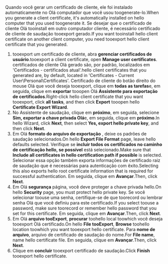 <span data-ttu-id="9535f-101">Quando você gerar um certificado de cliente, ele foi instalado automaticamente no Olá computador que você usou toogenerate-lo.</span><span class="sxs-lookup"><span data-stu-id="9535f-101">When you generate a client certificate, it's automatically installed on hello computer that you used toogenerate it.</span></span> <span data-ttu-id="9535f-102">Se desejar que o certificado de cliente Olá tooinstall em outro computador cliente, é necessário certificado de cliente de saudação tooexport gerado.</span><span class="sxs-lookup"><span data-stu-id="9535f-102">If you want tooinstall hello client certificate on another client computer, you need tooexport hello client certificate that you generated.</span></span>                              

1. <span data-ttu-id="9535f-103">tooexport um certificado de cliente, abra **gerenciar certificados de usuário**.</span><span class="sxs-lookup"><span data-stu-id="9535f-103">tooexport a client certificate, open **Manage user certificates**.</span></span> <span data-ttu-id="9535f-104">certificados de cliente Olá gerado são, por padrão, localizados em 'Certificados - certificados atual'.</span><span class="sxs-lookup"><span data-stu-id="9535f-104">hello client certificates that you generated are, by default, located in 'Certificates - Current User\Personal\Certificates'.</span></span> <span data-ttu-id="9535f-105">Certificado de cliente do botão direito do mouse Olá que você deseja tooexport, clique em **todas as tarefas**e, em seguida, clique em **exportar** tooopen Olá **Assistente para exportação de certificados**.</span><span class="sxs-lookup"><span data-stu-id="9535f-105">Right-click hello client certificate that you want tooexport, click **all tasks**, and then click **Export** tooopen hello **Certificate Export Wizard**.</span></span>
2. <span data-ttu-id="9535f-106">No Assistente de saudação, clique em **próximo**, em seguida, selecione **Sim, exportar a chave privada Olá**e, em seguida, clique em **próximo**.</span><span class="sxs-lookup"><span data-stu-id="9535f-106">In hello Wizard, click **Next**, then select **Yes, export hello private key**, and then click **Next**.</span></span>
3. <span data-ttu-id="9535f-107">Em Olá **formato do arquivo de exportação** , deixe os padrões de saudação selecionados.</span><span class="sxs-lookup"><span data-stu-id="9535f-107">On hello **Export File Format** page, leave hello defaults selected.</span></span> <span data-ttu-id="9535f-108">Verifique se **incluir todos os certificados no caminho de certificação hello, se possível** está selecionado.</span><span class="sxs-lookup"><span data-stu-id="9535f-108">Make sure that **Include all certificates in hello certification path if possible** is selected.</span></span> <span data-ttu-id="9535f-109">Selecionar essa opção também exporta informações de certificado raiz de saudação que é necessárias para autenticação com êxito.</span><span class="sxs-lookup"><span data-stu-id="9535f-109">Selecting this also exports hello root certificate information that is required for successful authentication.</span></span> <span data-ttu-id="9535f-110">Em seguida, clique em **Avançar**.</span><span class="sxs-lookup"><span data-stu-id="9535f-110">Then, click **Next**.</span></span>
4. <span data-ttu-id="9535f-111">Em Olá **segurança** página, você deve proteger a chave privada hello.</span><span class="sxs-lookup"><span data-stu-id="9535f-111">On hello **Security** page, you must protect hello private key.</span></span> <span data-ttu-id="9535f-112">Se você selecionar toouse uma senha, certifique-se de que toorecord ou lembrar senha Olá que você definiu para este certificado.</span><span class="sxs-lookup"><span data-stu-id="9535f-112">If you select toouse a password, make sure toorecord or remember hello password that you set for this certificate.</span></span> <span data-ttu-id="9535f-113">Em seguida, clique em **Avançar**.</span><span class="sxs-lookup"><span data-stu-id="9535f-113">Then, click **Next**.</span></span>
5. <span data-ttu-id="9535f-114">Em Olá **arquivo tooExport**, **procurar** toohello local toowhich você deseja tooexport Olá certificado.</span><span class="sxs-lookup"><span data-stu-id="9535f-114">On hello **File tooExport**, **Browse** toohello location toowhich you want tooexport hello certificate.</span></span> <span data-ttu-id="9535f-115">Para **nome de arquivo**, arquivo de certificado de saudação do nome.</span><span class="sxs-lookup"><span data-stu-id="9535f-115">For **File name**, name hello certificate file.</span></span> <span data-ttu-id="9535f-116">Em seguida, clique em **Avançar**.</span><span class="sxs-lookup"><span data-stu-id="9535f-116">Then, click **Next**.</span></span>
6. <span data-ttu-id="9535f-117">Clique em **concluir** tooexport certificado de saudação.</span><span class="sxs-lookup"><span data-stu-id="9535f-117">Click **Finish** tooexport hello certificate.</span></span>

